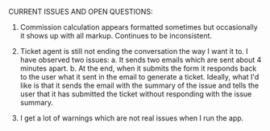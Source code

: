 CURRENT ISSUES AND OPEN QUESTIONS:

1. Commission calculation appears formatted sometimes but occasionally it shows up with all markup. Continues to be inconsistent.

2. Ticket agent is still not ending the conversation the way I want it to. I have observed two issues:
    a. It sends two emails which are sent about 4 minutes apart.
    b. At the end, when it submits the form it responds back to the user what it sent in the email to generate a ticket. Ideally, what I'd like is that it sends the email with the summary of the issue and tells the user that it has submitted the ticket without responding with the issue summary.

3. I get a lot of warnings which are not real issues when I run the app.
